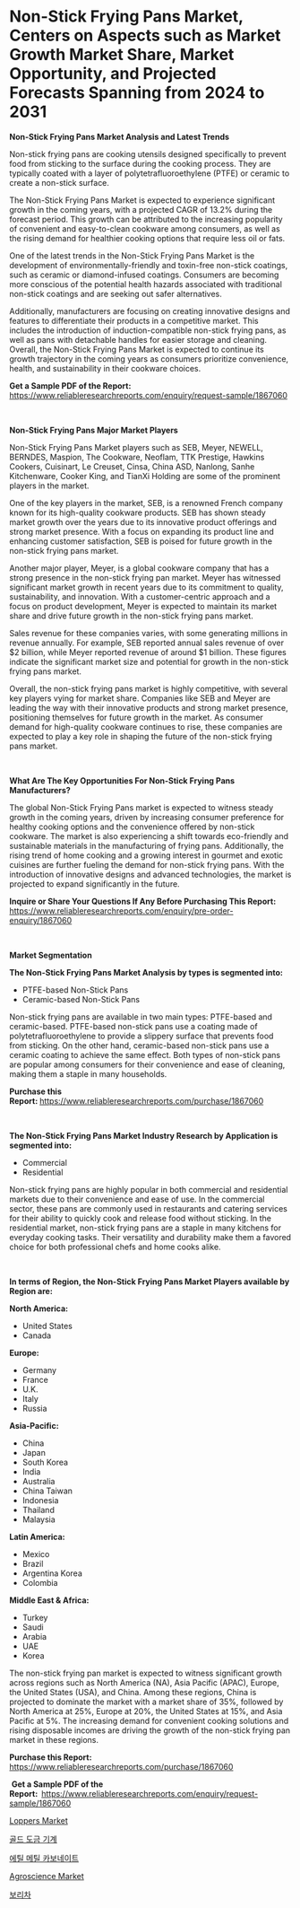 <p><h1>Non-Stick Frying Pans Market, Centers on Aspects such as Market Growth Market Share, Market Opportunity, and Projected Forecasts Spanning from 2024 to 2031</h1></p><p><strong>Non-Stick Frying Pans Market Analysis and Latest Trends</strong></p>
<p><p>Non-stick frying pans are cooking utensils designed specifically to prevent food from sticking to the surface during the cooking process. They are typically coated with a layer of polytetrafluoroethylene (PTFE) or ceramic to create a non-stick surface.</p><p>The Non-Stick Frying Pans Market is expected to experience significant growth in the coming years, with a projected CAGR of 13.2% during the forecast period. This growth can be attributed to the increasing popularity of convenient and easy-to-clean cookware among consumers, as well as the rising demand for healthier cooking options that require less oil or fats.</p><p>One of the latest trends in the Non-Stick Frying Pans Market is the development of environmentally-friendly and toxin-free non-stick coatings, such as ceramic or diamond-infused coatings. Consumers are becoming more conscious of the potential health hazards associated with traditional non-stick coatings and are seeking out safer alternatives.</p><p>Additionally, manufacturers are focusing on creating innovative designs and features to differentiate their products in a competitive market. This includes the introduction of induction-compatible non-stick frying pans, as well as pans with detachable handles for easier storage and cleaning. Overall, the Non-Stick Frying Pans Market is expected to continue its growth trajectory in the coming years as consumers prioritize convenience, health, and sustainability in their cookware choices.</p></p>
<p><strong>Get a Sample PDF of the Report:&nbsp;</strong> <a href="https://www.reliableresearchreports.com/enquiry/request-sample/1867060">https://www.reliableresearchreports.com/enquiry/request-sample/1867060</a></p>
<p>&nbsp;</p>
<p><strong>Non-Stick Frying Pans Major Market Players</strong></p>
<p><p>Non-Stick Frying Pans Market players such as SEB, Meyer, NEWELL, BERNDES, Maspion, The Cookware, Neoflam, TTK Prestige, Hawkins Cookers, Cuisinart, Le Creuset, Cinsa, China ASD, Nanlong, Sanhe Kitchenware, Cooker King, and TianXi Holding are some of the prominent players in the market. </p><p>One of the key players in the market, SEB, is a renowned French company known for its high-quality cookware products. SEB has shown steady market growth over the years due to its innovative product offerings and strong market presence. With a focus on expanding its product line and enhancing customer satisfaction, SEB is poised for future growth in the non-stick frying pans market.</p><p>Another major player, Meyer, is a global cookware company that has a strong presence in the non-stick frying pan market. Meyer has witnessed significant market growth in recent years due to its commitment to quality, sustainability, and innovation. With a customer-centric approach and a focus on product development, Meyer is expected to maintain its market share and drive future growth in the non-stick frying pans market.</p><p>Sales revenue for these companies varies, with some generating millions in revenue annually. For example, SEB reported annual sales revenue of over $2 billion, while Meyer reported revenue of around $1 billion. These figures indicate the significant market size and potential for growth in the non-stick frying pans market.</p><p>Overall, the non-stick frying pans market is highly competitive, with several key players vying for market share. Companies like SEB and Meyer are leading the way with their innovative products and strong market presence, positioning themselves for future growth in the market. As consumer demand for high-quality cookware continues to rise, these companies are expected to play a key role in shaping the future of the non-stick frying pans market.</p></p>
<p>&nbsp;</p>
<p><strong>What Are The Key Opportunities For Non-Stick Frying Pans Manufacturers?</strong></p>
<p><p>The global Non-Stick Frying Pans market is expected to witness steady growth in the coming years, driven by increasing consumer preference for healthy cooking options and the convenience offered by non-stick cookware. The market is also experiencing a shift towards eco-friendly and sustainable materials in the manufacturing of frying pans. Additionally, the rising trend of home cooking and a growing interest in gourmet and exotic cuisines are further fueling the demand for non-stick frying pans. With the introduction of innovative designs and advanced technologies, the market is projected to expand significantly in the future.</p></p>
<p><strong>Inquire or Share Your Questions If Any Before Purchasing This Report:</strong> <a href="https://www.reliableresearchreports.com/enquiry/pre-order-enquiry/1867060">https://www.reliableresearchreports.com/enquiry/pre-order-enquiry/1867060</a></p>
<p>&nbsp;</p>
<p><strong>Market Segmentation</strong></p>
<p><strong>The Non-Stick Frying Pans Market Analysis by types is segmented into:</strong></p>
<p><ul><li>PTFE-based Non-Stick Pans</li><li>Ceramic-based Non-Stick Pans</li></ul></p>
<p><p>Non-stick frying pans are available in two main types: PTFE-based and ceramic-based. PTFE-based non-stick pans use a coating made of polytetrafluoroethylene to provide a slippery surface that prevents food from sticking. On the other hand, ceramic-based non-stick pans use a ceramic coating to achieve the same effect. Both types of non-stick pans are popular among consumers for their convenience and ease of cleaning, making them a staple in many households.</p></p>
<p><strong>Purchase this Report:&nbsp;</strong><a href="https://www.reliableresearchreports.com/purchase/1867060">https://www.reliableresearchreports.com/purchase/1867060</a></p>
<p>&nbsp;</p>
<p><strong>The Non-Stick Frying Pans Market Industry Research by Application is segmented into:</strong></p>
<p><ul><li>Commercial</li><li>Residential</li></ul></p>
<p><p>Non-stick frying pans are highly popular in both commercial and residential markets due to their convenience and ease of use. In the commercial sector, these pans are commonly used in restaurants and catering services for their ability to quickly cook and release food without sticking. In the residential market, non-stick frying pans are a staple in many kitchens for everyday cooking tasks. Their versatility and durability make them a favored choice for both professional chefs and home cooks alike.</p></p>
<p>&nbsp;</p>
<p><strong>In terms of Region, the Non-Stick Frying Pans Market Players available by Region are:</strong></p>
<p>
    <p> <strong> North America: </strong>
        <ul>
            <li>United States</li>
            <li>Canada</li>
        </ul>
        </p> 
    <p> <strong> Europe: </strong>
        <ul>
            <li>Germany</li>
            <li>France</li>
            <li>U.K.</li>
            <li>Italy</li>
            <li>Russia</li>
        </ul>
        </p> 
    <p> <strong> Asia-Pacific: </strong>
        <ul>
            <li>China</li>
            <li>Japan</li>
            <li>South Korea</li>
            <li>India</li>
            <li>Australia</li>
            <li>China Taiwan</li>
            <li>Indonesia</li>
            <li>Thailand</li>
            <li>Malaysia</li>
        </ul>
        </p> 
    <p> <strong> Latin America: </strong>
        <ul>
            <li>Mexico</li>
            <li>Brazil</li>
            <li>Argentina Korea</li>
            <li>Colombia</li>
        </ul>
        </p> 
    <p> <strong> Middle East & Africa: </strong>
        <ul>
            <li>Turkey</li>
            <li>Saudi</li>
            <li>Arabia</li>
            <li>UAE</li>
            <li>Korea</li>
        </ul>
    </p>
    </p>
<p><p>The non-stick frying pan market is expected to witness significant growth across regions such as North America (NA), Asia Pacific (APAC), Europe, the United States (USA), and China. Among these regions, China is projected to dominate the market with a market share of 35%, followed by North America at 25%, Europe at 20%, the United States at 15%, and Asia Pacific at 5%. The increasing demand for convenient cooking solutions and rising disposable incomes are driving the growth of the non-stick frying pan market in these regions.</p></p>
<p><strong>Purchase this Report: </strong><a href="https://www.reliableresearchreports.com/purchase/1867060">https://www.reliableresearchreports.com/purchase/1867060</a></p>
<p>&nbsp;<strong>Get a Sample PDF of the Report:&nbsp;&nbsp;</strong><a href="https://www.reliableresearchreports.com/enquiry/request-sample/1867060">https://www.reliableresearchreports.com/enquiry/request-sample/1867060</a></p>
<p><strong></strong></p>
<p><p><a href="https://issuu.com/reportprime-2/docs/loppers-market-size-2030.pptx">Loppers Market</a></p><p><a href="https://github.com/lzuwsfreyoq70/Market-Research-Report-List-1/blob/main/46757157483.md">골드 도금 기계</a></p><p><a href="https://medium.com/@garyauer906782023/%EC%97%90%ED%8B%B8-%EB%A9%94%ED%8B%B8-%EC%B9%B4%EB%B3%B4%EB%84%A4%EC%9D%B4%ED%8A%B8-%EC%8B%9C%EC%9E%A5-%EC%8B%9C%EC%9E%A5-%EC%A0%90%EC%9C%A0%EC%9C%A8-%EC%8B%9C%EC%9E%A5-%EB%8F%99%ED%96%A5-%EB%B0%8F-%EB%AF%B8%EB%9E%98-%EC%84%B1%EC%9E%A5-%ED%83%90%EC%83%89-d34be0e8eed2">에틸 메틸 카보네이트</a></p><p><a href="https://issuu.com/reportprime-2/docs/agroscience-market-size-2030.pptx">Agroscience Market</a></p><p><a href="https://github.com/TrevorKruvalis5678/Market-Research-Report-List-1/blob/main/71797247484.md">보리차</a></p></p>